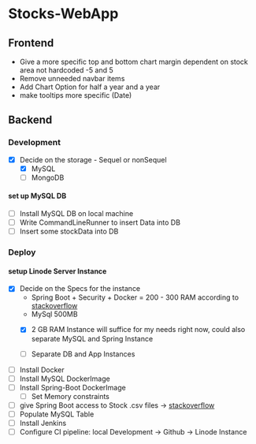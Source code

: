 # Stocks-WebApp

## Frontend

* Give a more specific top and bottom chart margin dependent on stock area not hardcoded -5 and 5
* Remove unneeded navbar items
* Add Chart Option for half a year and a year
* make tooltips more specific (Date)


## Backend

### Development

* [x] Decide on the storage - Sequel or nonSequel
  * [x] MySQL  
  * [ ] MongoDB

#### set up MySQL DB

* [ ] Install MySQL DB on local machine
* [ ] Write CommandLineRunner to insert Data into DB
* [ ] Insert some stockData into DB

### Deploy

#### setup Linode Server Instance

* [x] Decide on the Specs for the instance
  * Spring Boot + Security + Docker = 200 - 300 RAM according to [stackoverflow](https://bit.ly/3cJy7ai)
  * MySql 500MB
  * [x] 2 GB RAM Instance will suffice for my needs right now, could also separate MySQL and Spring Instance
  * [ ] Separate DB and App Instances


* [ ] Install Docker
* [ ] Install MySQL DockerImage
* [ ] Install Spring-Boot DockerImage
  * [ ] Set Memory constraints
* [ ] give Spring Boot access to Stock .csv files -> [stackoverflow](https://bit.ly/3jnzXAw)
* [ ] Populate MySQL Table
* [ ] Install Jenkins
* [ ] Configure CI pipeline: local Development -> Github -> Linode Instance